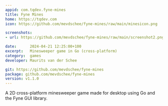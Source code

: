 ```yaml
---
appid: com.tqdev.fyne-mines
title: Fyne Mines
home: https://tqdev.com
icon: https://github.com/mevdschee/fyne-mines/raw/main/minesicon.png

screenshots:
- url: https://github.com/mevdschee/fyne-mines/raw/main/screenshot2.png

date:      2024-04-21 12:25:00+100
excerpt:   Minesweeper game in Go (cross-platform)
category:  games
developer: Maurits van der Schee

git: https://github.com/mevdschee/fyne-mines
package: github.com/mevdschee/fyne-mines
version: v1.1.0
---
```


A 2D cross-platform minesweeper game made for desktop using Go and the Fyne GUI library.

